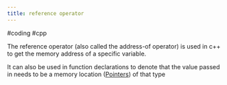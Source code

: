 ```yaml
---
title: reference operator
---
```


\#coding #cpp 

The reference operator (also called the address-of operator) is used in c++ to get the memory address of a specific variable. 

It can also be used in function declarations to denote that the value passed in needs to be a memory location ([Pointers](Pointers.md)) of that type
